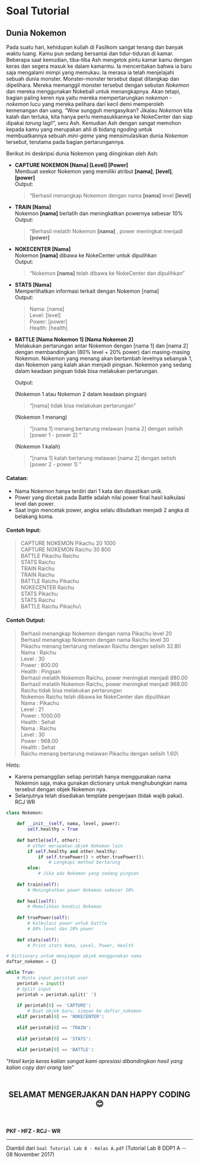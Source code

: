 # Soal Tutorial

## Dunia Nokemon

Pada suatu hari, kehidupan kuliah di Fasilkom sangat tenang dan banyak waktu luang.
Kamu pun sedang bersantai dan tidur-tiduran di kamar. Beberapa saat kemudian,
tiba-tiba Ash mengetok pintu kamar kamu dengan keras dan segera masuk ke dalam
kamarmu. Ia menceritakan bahwa ia baru saja mengalami mimpi yang memukau. Ia
merasa ia telah menjelajahi sebuah dunia monster. Monster-monster tersebut dapat
ditangkap dan dipelihara. Mereka memanggil monster tersebut dengan sebutan
*Nokemon* dan mereka menggunakan Nokeball untuk menangkapnya. Akan tetapi,
bagian paling keren nya yaitu mereka mempertarungkan *nokemon - nokemon* lucu yang
mereka pelihara dari kecil demi memperoleh kemenangan dan uang. “Wow sungguh
mengasyikan? Jikalau *Nokemon* kita kalah dan terluka, kita hanya perlu
memasukkannya ke NokeCenter dan siap dipakai *tarung* lagi!”, seru Ash. Kemudian
Ash dengan sangat memohon kepada kamu yang merupakan ahli di bidang *ngoding*
untuk membuatkannya sebuah *mini-game* yang mensimulasikan dunia *Nokemon*
tersebut, terutama pada bagian pertarungannya.

Berikut ini deskripsi dunia Nokemon yang diinginkan oleh Ash:

- **CAPTURE NOKEMON \[Nama] \[Level] \[Power]**\
    Membuat seekor Nokemon yang memiliki atribut **\[nama]**, **\[level]**, **\[power]**\
    Output: 
    > “Berhasil menangkap Nokemon dengan nama **\[nama]** level **\[level]**

- **TRAIN \[Nama]**\
    Nokemon **\[nama]** berlatih dan meningkatkan powernya sebesar 10%\
    Output: 
    > “Berhasil melatih Nokemon **\[nama]** , power meningkat menjadi **\[power]**

- **NOKECENTER \[Nama]**\
    Nokemon **\[nama]** dibawa ke NokeCenter untuk dipulihkan\
    Output: 
    > “Nokemon **\[nama]** telah dibawa ke NokeCenter dan dipulihkan”

- **STATS \[Nama]**\
    Memperlihatkan informasi terkait dengan Nokemon \[nama]\
    Output:
    > Nama: \[nama]\
      Level: \[level]\
      Power: \[power]\
      Health: \[health]
    
- **BATTLE \[Nama Nokemon 1] \[Nama Nokemon 2]**\
    Melakukan pertarungan antar Nokemon dengan \[nama 1] dan \[nama 2] dengan
    membandingkan (80% level + 20% power) dari masing-masing Nokemon. Nokemon
    yang menang akan bertambah levelnya sebanyak 1, dan Nokemon yang kalah akan
    menjadi pingsan. Nokemon yang sedang dalam keadaan pingsan tidak bisa
    melakukan pertarungan.
    
    Output:
    
    (Nokemon 1 atau Nokemon 2 dalam keadaan pingsan)
    > “\[nama] tidak bisa melakukan pertarungan”

    (Nokemon 1 menang)
    > “\[nama 1] menang bertarung melawan \[nama 2] dengan selisih
      \[power 1 - power 2] ”

    (Nokemon 1 kalah)
    >“\[nama 1] kalah bertarung melawan \[nama 2] dengan selisih
     \[power 2 - power 1] ”

#### Catatan:
- Nama Nokemon hanya terdiri dari 1 kata dan dipastikan unik.
- Power yang dicetak pada Battle adalah nilai power final hasil kalkulasi level dan
power.
- Saat ingin mencetak power, angka selalu dibulatkan menjadi 2 angka di
belakang koma.

#### Contoh Input:
> CAPTURE NOKEMON Pikachu 20 1000\
> CAPTURE NOKEMON Raichu 30 800\
> BATTLE Pikachu Raichu\
> STATS Raichu\
> TRAIN Raichu\
> TRAIN Raichu\
> BATTLE Raichu Pikachu\
> NOKECENTER Raichu\
> STATS Pikachu\
> STATS Raichu\
> BATTLE Raichu Pikachu\

#### Contoh Output:
> Berhasil menangkap Nokemon dengan nama Pikachu level 20\
> Berhasil menangkap Nokemon dengan nama Raichu level 30\
> Pikachu menang bertarung melawan Raichu dengan selisih 32.80\
> Nama : Raichu\
> Level : 30\
> Power : 800.00\
> Health : Pingsan\
> Berhasil melatih Nokemon Raichu, power meningkat menjadi 880.00\
> Berhasil melatih Nokemon Raichu, power meningkat menjadi 968.00\
> Raichu tidak bisa melakukan pertarungan\
> Nokemon Raichu telah dibawa ke NokeCenter dan dipulihkan\
> Nama : Pikachu\
> Level : 21\
> Power : 1000.00\
> Health : Sehat\
> Nama : Raichu\
> Level : 30\
> Power : 968.00\
> Health : Sehat\
> Raichu menang bertarung melawan Pikachu dengan selisih 1.60\

Hints:
- Karena pemanggilan setiap perintah hanya menggunakan nama Nokemon saja,
maka gunakan dictionary untuk menghubungkan nama tersebut dengan objek
Nokemon nya.
- Selanjutnya telah disediakan template pengerjaan (tidak wajib pakai).
RCJ WR

```Python
class Nokemon:
    
    def __init__(self, nama, level, power):
        self.healthy = True
    
    def battle(self, other):
        # other merupakan objek Nokemon lain
        if self.healthy and other.healthy:
            if self.truePower() > other.truePower():
                # Lengkapi method bertarung
        else:
            # Jika ada Nokemon yang sedang pingsan
    
    def train(self):
        # Meningkatkan power Nokemon sebesar 10%
    
    def heal(self):
        # Memulihkan kondisi Nokemon
    
    def truePower(self):
        # Kalkulasi power untuk battle
        # 80% level dan 20% power
    
    def stats(self):
        # Print stats Nama, Level, Power, Health

# Dictionary untuk menyimpan objek menggunakan nama
daftar_nokemon = {}

while True:
    # Minta input perintah user
    perintah = input()
    # Split input
    perintah = perintah.split(' ')
    
    if perintah[0] == 'CAPTURE':
        # Buat objek baru, simpan ke daftar_nokemon
    elif perintah[0] == 'NOKECENTER':
    
    elif perintah[0] == 'TRAIN':
    
    elif perintah[0] == 'STATS':
    
    elif perintah[0] == 'BATTLE':
```

“<i>Hasil kerja keras kalian sangat kami apresiasi dibandingkan hasil yang kalian
copy dari orang lain</i>”

<br>

<p style="text-align: center; font-size: 1.5em;"><strong>SELAMAT MENGERJAKAN
DAN HAPPY CODING 😊</strong></p>

<br>

**PKF - HFZ - RCJ - WR**

---

Diambil dari `Soal Tutorial Lab 8 - Kelas A.pdf` (Tutorial Lab 8 DDP1 A
\-- 08 November 2017)
